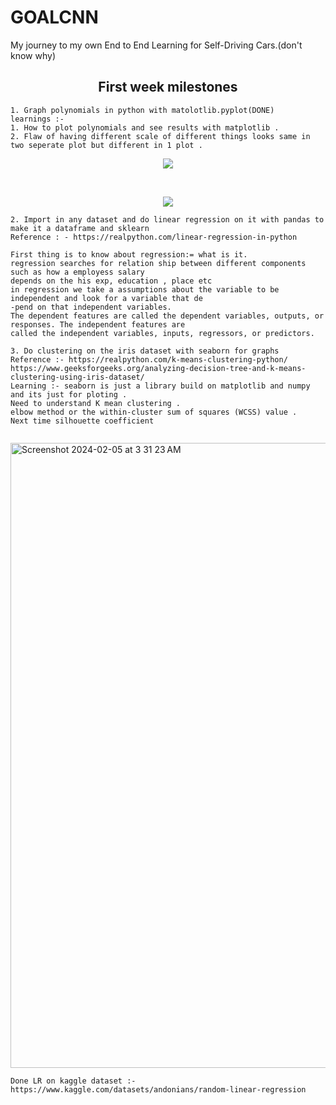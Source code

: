 # GOALCNN
My journey to my own End to End Learning for Self-Driving Cars.(don't know why)
<h2 align = "center" > First week milestones </h2>

```
1.⁠ ⁠Graph polynomials in python with matolotlib.pyplot(DONE)
learnings :-
1. How to plot polynomials and see results with matplotlib .
2. Flaw of having different scale of different things looks same in two seperate plot but different in 1 plot .

```

  <p align = "center"><img  src="https://github.com/MohdXHassan/goalCNN/assets/46120048/3dfb0d65-5598-4de4-9349-58bfef4fa8d5" /></p>
  <br>
 <p align = "center"><img align = "center" src="https://github.com/MohdXHassan/goalCNN/assets/46120048/81538914-62d7-49f5-be38-b2109825d8c2" /></p> 
 

```
2.⁠ ⁠Import in any dataset and do linear regression on it with pandas to make it a dataframe and sklearn
Reference : - https://realpython.com/linear-regression-in-python

First thing is to know about regression:= what is it. 
regression searches for relation ship between different components such as how a employess salary
depends on the his exp, education , place etc
in regression we take a assumptions about the variable to be independent and look for a variable that de
-pend on that independent variables.
The dependent features are called the dependent variables, outputs, or responses. The independent features are 
called the independent variables, inputs, regressors, or predictors.

```
```
3.⁠ ⁠Do clustering on the iris dataset with seaborn for graphs
Reference :- https://realpython.com/k-means-clustering-python/
https://www.geeksforgeeks.org/analyzing-decision-tree-and-k-means-clustering-using-iris-dataset/
Learning :- seaborn is just a library build on matplotlib and numpy and its just for ploting .
Need to understand K mean clustering .
elbow method or the within-cluster sum of squares (WCSS) value .
Next time silhouette coefficient


```

<img width="1000" alt="Screenshot 2024-02-05 at 3 31 23 AM" src="https://github.com/MohdXHassan/goalCNN/assets/46120048/70414abb-ab86-4923-9fe7-026dff738c0e">


```
Done LR on kaggle dataset :- https://www.kaggle.com/datasets/andonians/random-linear-regression

```
